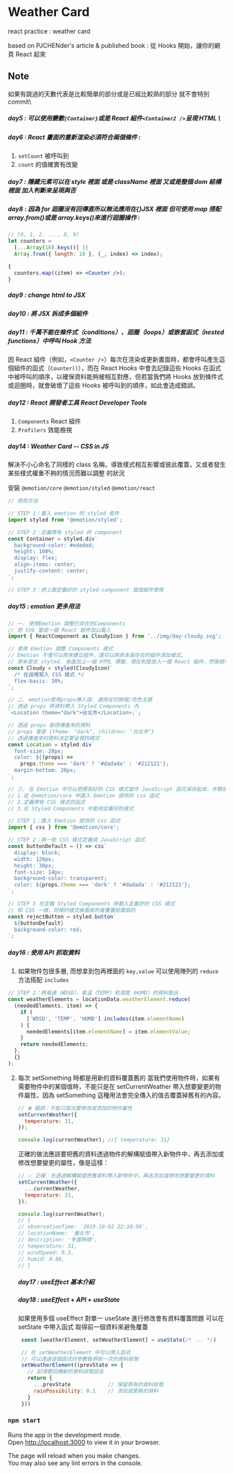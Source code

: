 # Weather Card

react practice : weather card

based on PJCHENder's article & published book : 從 Hooks 開始，讓你的網頁 React 起來

## Note

如果有跳過的天數代表是比較簡單的部分或是已經比較熟的部分 就不會特別 commit\

##### day5 : 可以使用變數`{Container}`或是 React 組件`<Container2 />`呈現 HTML \

##### day6 : React 畫面的重新渲染必須符合兩個條件 :

1.  `setCount` 被呼叫到
2.  `count` 的值確實有改變

##### day7 : 隱藏元素可以在 style 裡面 或是 className 裡面 又或是整個 dom 結構裡面 加入判斷來呈現與否

##### day8 : 因為 for 迴圈沒有回傳直所以無法應用在{}JSX 裡面 但可使用 map 搭配 array.from()或是 array.keys()來進行迴圈操作 :

```jsx
// [0, 1, 2, ..., 8, 9]
let counters =
  [...Array(10).keys()] ||
  Array.from({ length: 10 }, (_, index) => index);

{
  counters.map((item) => <Counter />);
}
```

##### day9 : change html to JSX

##### day10 : 將 JSX 拆成多個組件

##### day11 : 千萬不能在條件式（conditions）、迴圈（loops）或嵌套函式（nested functions）中呼叫 Hook 方法

因 React 組件（例如，`<Counter />`）每次在渲染或更新畫面時，都會呼叫產生這個組件的函式（`Counter()`），而在 React Hooks 中會去記錄這些 Hooks 在函式中被呼叫的順序，以確保資料能夠被相互對應，但若當我們將 Hooks 放到條件式或迴圈時，就會破壞了這些 Hooks 被呼叫到的順序，如此會造成錯誤。

##### day12 : React 開發者工具 React Developer Tools

1. `Components` React 組件
2. `Profilers` 效能檢視

##### day14 : Weather Card -- CSS in JS

解決不小心命名了同樣的 class 名稱，導致樣式相互影響或彼此覆蓋，又或者發生某些樣式權重不夠的情況而難以調整 的狀況

安裝 `@emotion/core` `@emotion/styled` `@emotion/react`

```jsx
// 使用方法

// STEP 1：載入 emotion 的 styled 套件
import styled from '@emotion/styled';

// STEP 2：定義帶有 styled 的 component
const Container = styled.div`
  background-color: #ededed;
  height: 100%;
  display: flex;
  align-items: center;
  justify-content: center;
`;

// STEP 3：把上面定義好的 styled-component 當成組件使用
```

##### day15 : emotion 更多用法

```jsx
// 一. 使用Emotion 調整已存在的Components
// 把 SVG 當成一個 React 組件加以載入
import { ReactComponent as CloudyIcon } from '../img/day-cloudy.svg';

// 使用 Emotion 調整 Components 樣式
// Emotion 不僅可以用來建立組件，還可以將原本就存在的組件添加樣式。
// 原本是在 styled. 後面加上一個 HTML 標籤，現在則是放入一個 React 組件，然後就可以在裡面撰寫 CSS 樣式。
const Cloudy = styled(CloudyIcon)`
  /* 在這裡寫入 CSS 樣式 */
  flex-basis: 30%;
`;

// 二. emotion使用props傳入值: 適用在切換暗/亮色主題
// 透過 props 將資料帶入 Styled Components 內
`<Location theme="dark">台北市</Location>;`;

// 透過 props 取得傳進來的資料
// props 會是 {theme: "dark", children: "台北市"}
// 透過傳進來的資料決定要呈現的樣式
const Location = styled.div`
  font-size: 28px;
  color: ${(props) =>
    props.theme === 'dark' ? '#dadada' : '#212121'};
  margin-bottom: 20px;
`;

// 三. 在 Emotion 中可以把撰寫好的 CSS 樣式當作 JavaScript 函式保存起來，步驟如下：
// 1.從 @emotion/core 中匯入 Emotion 提供的 css 函式
// 2.定義帶有 CSS 樣式的函式
// 3.在 Styled Components 中套用定義好的樣式

// STEP 1：匯入 Emotion 提供的 css 函式
import { css } from '@emotion/core';

// STEP 2：將一批 CSS 樣式定義成 JavaScript 函式
const buttonDefault = () => css`
  display: block;
  width: 120px;
  height: 30px;
  font-size: 14px;
  background-color: transparent;
  color: ${props.theme === 'dark' ? '#dadada' : '#212121'};
`;

// STEP 3 在定義 Styled Components 時載入定義好的 CSS 樣式
// 和 CSS 一樣，同樣的樣式後面寫的會覆蓋前面寫的
const rejectButton = styled.button`
  ${buttonDefault}
  background-color: red;
`;
```

##### day16 : 使用 API 抓取資料

1. 如果物件包很多層, 而想拿到包再裡面的 `key,value` 可以使用陣列的 `reduce` 方法搭配 `includes`

```jsx
// STEP 2：將風速（WDSD）、氣溫（TEMP）和濕度（HUMD）的資料取出
const weatherElements = locationData.weatherElement.reduce(
  (neededElements, item) => {
    if (
      ['WDSD', 'TEMP', 'HUMD'].includes(item.elementName)
    ) {
      neededElements[item.elementName] = item.elementValue;
    }
    return neededElements;
  },
  {}
);
```

2. 每次 setSomething 時都是用新的資料覆蓋舊的
   當我們使用物件時，如果有需要物件中的某個值時，不能只是在 setCurrentWeather 帶入想要變更的物件屬性，因為 setSomething 這種用法會完全傳入的值去覆蓋掉舊有的內容。

   ```jsx
   // ❌ 錯誤：不能只寫出要修改或添加的物件屬性
   setCurrentWeather({
     temperature: 31,
   });

   console.log(currentWeather); //{ temperature: 31}
   ```

   正確的做法應該要把舊的資料透過物件的解構賦值帶入新物件中，再去添加或修改想要變更的屬性，像是這樣：

   ```jsx
   // ✅ 正確：先透過解構賦值把舊資料帶入新物件中，再去添加或修改想要變更的資料
   setCurrentWeather({
     ...currentWeather,
     temperature: 31,
   });

   console.log(currentWeather);
   // {
   // observationTime: '2019-10-02 22:10:00',
   // locationName: '臺北市',
   // description: '多雲時晴',
   // temperature: 31,
   // windSpeed: 0.3,
   // humid: 0.88,
   // }
   ```

   ##### day17 : useEffect 基本介紹

   ##### day18 : useEffect + API + useState

   如果使用多個 useEffect 對單一 useState 進行修改會有資料覆蓋問題 可以在 setState 中帶入函式 取得前一個資料來避免覆蓋

   ```jsx
    const [weatherElement, setWeatherElement] = useState(/* ... */)

    // 在 setWeatherElement 中可以帶入函式
    // 可以透過這個函式的參數取得前一次的資料狀態
    setWeatherElement((prevState => {
      // 記得要回傳新的資料狀態回去
      return {
        ...prevState            // 保留原有的資料狀態
        rainPossibility: 0.1    // 添加或更新的資料
      }
    }))
   ```

### `npm start`

Runs the app in the development mode.\
Open [http://localhost:3000](http://localhost:3000) to view it in your browser.

The page will reload when you make changes.\
You may also see any lint errors in the console.

```

```
